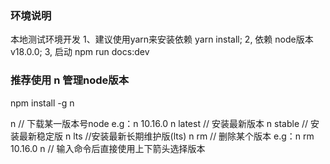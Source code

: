 ### 环境说明

本地测试环境开发
1、建议使用yarn来安装依赖 yarn install;
2, 依赖 node版本 v18.0.0;
3, 启动 npm run docs:dev

### 推荐使用 n 管理node版本

npm install -g n

n <version>  // 下载某一版本号node    e.g：n 10.16.0
n latest     // 安装最新版本
n stable     // 安装最新稳定版
n lts        //安装最新长期维护版(lts)
n rm <version>  // 删除某个版本   e.g：n  rm 10.16.0
n   // 输入命令后直接使用上下箭头选择版本
